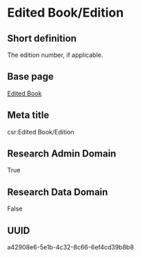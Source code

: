 # Edited Book/Edition
## Short definition
The edition number, if applicable.
## Base page
[Edited Book](https://github.com/EuroCRIS/CASRAI-Dictionairies/blob/main/Objects/Edited%20Book.md)
## Meta title
csr:Edited Book/Edition
## Research Admin Domain
True
## Research Data Domain
False
## UUID
a42908e6-5e1b-4c32-8c66-6ef4cd39b8b8
